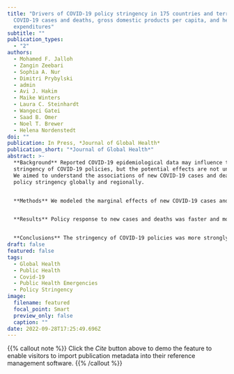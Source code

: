 ```yaml
---
title: "Drivers of COVID-19 policy stringency in 175 countries and territories:
  COVID-19 cases and deaths, gross domestic products per capita, and health
  expenditures"
subtitle: ""
publication_types:
  - "2"
authors:
  - Mohamed F. Jalloh
  - Zangin Zeebari
  - Sophia A. Nur
  - Dimitri Prybylski
  - admin
  - Avi J. Hakim
  - Maike Winters
  - Laura C. Steinhardt
  - Wangeci Gatei
  - Saad B. Omer
  - Noel T. Brewer
  - Helena Nordenstedt
doi: ""
publication: In Press, *Journal of Global Health*
publication_short: "*Journal of Global Health*"
abstract: >-
  **Background** Reported COVID-19 epidemiological data may influence the
  stringency of COVID-19 policies, but the potential effects are not understood.
  We aimed to understand the associations of new COVID-19 cases and deaths with
  policy stringency globally and regionally.


  **Methods** We modeled the marginal effects of new COVID-19 cases and deaths on policy stringency (scored 0–100) in 175 countries and territories, adjusting for gross domestic product (GDP), per capita and health expenditure (% of GDP), and public expenditure on health.  Time periods examined were March–August 2020, September 2020–February 2021, and March–August 2021.


  **Results** Policy response to new cases and deaths was faster and more stringent early in the COVID-19 pandemic (March–August 2020) compared to subsequent periods. New deaths were more strongly associated with stringent policies than new cases. In an average week, 1 new death per 100,000 people was associated with a stringency increase of 2.1 units in March–August 2020, 1.3 units in September 2020–February 2021, and 0.7 units in March–August 2021. New deaths in Africa and the Western Pacific were associated with more stringency than in other regions. Higher health expenditure as a percent of GDP was associated with less stringent policies. Similarly, higher public expenditure on health by governments was mostly associated with less stringency across all three periods. GDP per capita did not have consistent patterns of associations with stringency.


  **Conclusions** The stringency of COVID-19 policies was more strongly associated with new deaths than new cases. Our findings demonstrate the need for enhanced mortality surveillance to ensure policy alignment during health emergencies. Countries that invest less in health or have a lower public expenditure on health may be inclined to enact more stringent policies. This new empirical understanding of COVID-19 policy drivers can help public health officials anticipate and shape policy responses in future health emergencies.
draft: false
featured: false
tags:
  - Global Health
  - Public Health
  - Covid-19
  - Public Health Emergencies
  - Policy Stringency
image:
  filename: featured
  focal_point: Smart
  preview_only: false
  caption: ""
date: 2022-09-28T17:25:49.696Z
---
```

{{% callout note %}}
Click the *Cite* button above to demo the feature to enable visitors to import publication metadata into their reference management software.
{{% /callout %}}